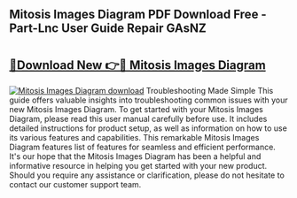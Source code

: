 ## Mitosis Images Diagram PDF Download Free - Part-Lnc User Guide Repair GAsNZ

# <h2><a href="http://dfttbjc.blite.top/?on=Mitosis+Images+Diagram">🔗Download New 👉🔴 Mitosis Images Diagram</a></h2>

[![Mitosis Images Diagram download](https://i.imgur.com/lujVjoI.png)](http://dfttbjc.blite.top/?on=Mitosis+Images+Diagram)
Troubleshooting Made Simple This guide offers valuable insights into troubleshooting common issues with your new Mitosis Images Diagram. To get started with your Mitosis Images Diagram, please read this user manual carefully before use. It includes detailed instructions for product setup, as well as information on how to use its various features and capabilities. This remarkable Mitosis Images Diagram features list of features for seamless and efficient performance. It's our hope that the Mitosis Images Diagram has been a helpful and informative resource in helping you get started with your new product. Should you require any assistance or clarification, please do not hesitate to contact our customer support team.
